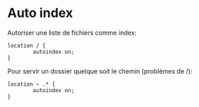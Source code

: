 # Auto index

Autoriser une liste de fichiers comme index:

    location / {
            autoindex on;
    }
    
Pour servir un dossier quelque soit le chemin (problèmes de /):

    location ~ .* {
            autoindex on;
    }

    

            